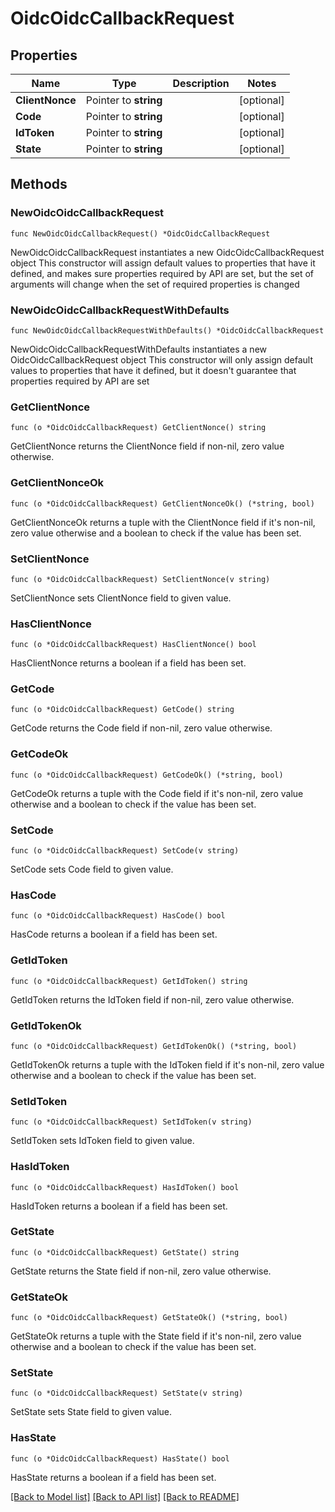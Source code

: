# OidcOidcCallbackRequest

## Properties

Name | Type | Description | Notes
------------ | ------------- | ------------- | -------------
**ClientNonce** | Pointer to **string** |  | [optional] 
**Code** | Pointer to **string** |  | [optional] 
**IdToken** | Pointer to **string** |  | [optional] 
**State** | Pointer to **string** |  | [optional] 

## Methods

### NewOidcOidcCallbackRequest

`func NewOidcOidcCallbackRequest() *OidcOidcCallbackRequest`

NewOidcOidcCallbackRequest instantiates a new OidcOidcCallbackRequest object
This constructor will assign default values to properties that have it defined,
and makes sure properties required by API are set, but the set of arguments
will change when the set of required properties is changed

### NewOidcOidcCallbackRequestWithDefaults

`func NewOidcOidcCallbackRequestWithDefaults() *OidcOidcCallbackRequest`

NewOidcOidcCallbackRequestWithDefaults instantiates a new OidcOidcCallbackRequest object
This constructor will only assign default values to properties that have it defined,
but it doesn't guarantee that properties required by API are set

### GetClientNonce

`func (o *OidcOidcCallbackRequest) GetClientNonce() string`

GetClientNonce returns the ClientNonce field if non-nil, zero value otherwise.

### GetClientNonceOk

`func (o *OidcOidcCallbackRequest) GetClientNonceOk() (*string, bool)`

GetClientNonceOk returns a tuple with the ClientNonce field if it's non-nil, zero value otherwise
and a boolean to check if the value has been set.

### SetClientNonce

`func (o *OidcOidcCallbackRequest) SetClientNonce(v string)`

SetClientNonce sets ClientNonce field to given value.

### HasClientNonce

`func (o *OidcOidcCallbackRequest) HasClientNonce() bool`

HasClientNonce returns a boolean if a field has been set.

### GetCode

`func (o *OidcOidcCallbackRequest) GetCode() string`

GetCode returns the Code field if non-nil, zero value otherwise.

### GetCodeOk

`func (o *OidcOidcCallbackRequest) GetCodeOk() (*string, bool)`

GetCodeOk returns a tuple with the Code field if it's non-nil, zero value otherwise
and a boolean to check if the value has been set.

### SetCode

`func (o *OidcOidcCallbackRequest) SetCode(v string)`

SetCode sets Code field to given value.

### HasCode

`func (o *OidcOidcCallbackRequest) HasCode() bool`

HasCode returns a boolean if a field has been set.

### GetIdToken

`func (o *OidcOidcCallbackRequest) GetIdToken() string`

GetIdToken returns the IdToken field if non-nil, zero value otherwise.

### GetIdTokenOk

`func (o *OidcOidcCallbackRequest) GetIdTokenOk() (*string, bool)`

GetIdTokenOk returns a tuple with the IdToken field if it's non-nil, zero value otherwise
and a boolean to check if the value has been set.

### SetIdToken

`func (o *OidcOidcCallbackRequest) SetIdToken(v string)`

SetIdToken sets IdToken field to given value.

### HasIdToken

`func (o *OidcOidcCallbackRequest) HasIdToken() bool`

HasIdToken returns a boolean if a field has been set.

### GetState

`func (o *OidcOidcCallbackRequest) GetState() string`

GetState returns the State field if non-nil, zero value otherwise.

### GetStateOk

`func (o *OidcOidcCallbackRequest) GetStateOk() (*string, bool)`

GetStateOk returns a tuple with the State field if it's non-nil, zero value otherwise
and a boolean to check if the value has been set.

### SetState

`func (o *OidcOidcCallbackRequest) SetState(v string)`

SetState sets State field to given value.

### HasState

`func (o *OidcOidcCallbackRequest) HasState() bool`

HasState returns a boolean if a field has been set.


[[Back to Model list]](../README.md#documentation-for-models) [[Back to API list]](../README.md#documentation-for-api-endpoints) [[Back to README]](../README.md)


